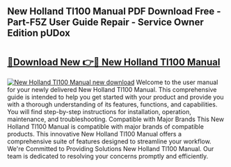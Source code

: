 ## New Holland Tl100 Manual PDF Download Free - Part-F5Z User Guide Repair - Service Owner Edition pUDox

# <h2><a href="http://bc90878.oget.top/?id=New+Holland+Tl100+Manual">🔗Download New 👉🔴 New Holland Tl100 Manual</a></h2>

[![New Holland Tl100 Manual new download](https://i.imgur.com/5g1atiW.png)](http://bc90878.oget.top/?id=New+Holland+Tl100+Manual)
Welcome to the user manual for your newly delivered New Holland Tl100 Manual. This comprehensive guide is intended to help you get started with your product and provide you with a thorough understanding of its features, functions, and capabilities. You will find step-by-step instructions for installation, operation, maintenance, and troubleshooting. Compatible with Major Brands This New Holland Tl100 Manual is compatible with major brands of compatible products. This innovative New Holland Tl100 Manual offers a comprehensive suite of features designed to streamline your workflow. We're Committed to Providing Solutions New Holland Tl100 Manual. Our team is dedicated to resolving your concerns promptly and efficiently.
